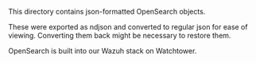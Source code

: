 This directory contains json-formatted OpenSearch objects.

These were exported as ndjson and converted to regular json for ease of viewing. Converting them back might be necessary to restore them.

OpenSearch is built into our Wazuh stack on Watchtower.
